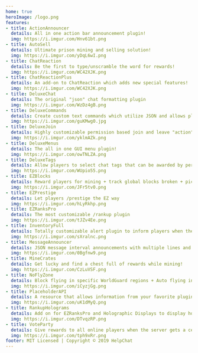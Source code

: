 ```yaml
---
home: true
heroImage: /logo.png
features:
- title: ActionAnnouncer
  details: All in one action bar announcement plugin!
  img: https://i.imgur.com/Hnv61bt.png
- title: AutoSell
  details: Ultimate prison mining and selling solution!
  img: https://i.imgur.com/yDqL6wI.png
- title: ChatReaction
  details: Be the first to type/unscramble the word for rewards!
  img: https://i.imgur.com/WC42XJK.png
- title: ChatReactionPlus
  details: An add-on to ChatReaction which adds new special features!
  img: https://i.imgur.com/WC42XJK.png
- title: DeluxeChat
  details: The original "json" chat formatting plugin
  img: https://i.imgur.com/WzDz4gB.png
- title: DeluxeCommands
  details: Create custom text commands which utilize JSON and allows player specific placeholders!
  img: https://i.imgur.com/guKMwg0.jpg
- title: DeluxeJoin
  details: Highly customizable permission based join and leave "action" plugin with tons of placeholders!
  img: https://i.imgur.com/yklmAZk.png
- title: DeluxeMenus
  details: The all in one GUI menu plugin!
  img: https://i.imgur.com/owTNLZA.png
- title: DeluxeTags
  details: Allow players to select chat tags that can be awarded by permission! DeluxeChat + EssentialsChat
  img: https://i.imgur.com/WUpio55.png
- title: EZBlocks
  details: Reward players for mining + track global blocks broken + pickaxe specific blocks broken counters!
  img: https://i.imgur.com/JFr5tv0.png
- title: EZPrestige
  details: Let players /prestige the EZ way
  img: https://i.imgur.com/hLyRkhp.png
- title: EZRanksPro
  details: The most customizable /rankup plugin
  img: https://i.imgur.com/tJZv4Ee.png
- title: InventoryFull
  details: Totally customizable alert plugin to inform players when they don't have inventory space!
  img: https://i.imgur.com/sXralnc.png
- title: MessageAnnouncer
  details: JSON message interval announcements with multiple lines and support for tons of placeholders!
  img: https://i.imgur.com/0Bgfnw9.png
- title: MineCrates
  details: Get lucky and find a chest full of rewards while mining!
  img: https://i.imgur.com/CzLuVSF.png
- title: NoFlyZone
  details: Block flying in specific WorldGuard regions + Auto flying in specific WorldGuard regions
  img: https://i.imgur.com/iCyzjGg.png
- title: PlaceholderAPI
  details: A resource that allows information from your favorite plugins be shown practically anywhere!
  img: https://i.imgur.com/uK1dMyQ.png
- title: RankupHolograms
  details: Add on for EZRanksPro and Holographic Displays to display holograms when players rankup!
  img: https://i.imgur.com/DTvqzRP.png
- title: VoteParty
  details: Give rewards to all online players when the server gets a certain amount of votes!
  img: https://i.imgur.com/tph9xRr.png
footer: MIT Licensed | Copyright © 2019 HelpChat
---
```

